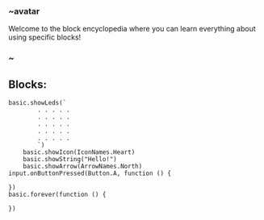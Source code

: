 ### ~avatar
Welcome to the block encyclopedia where you can learn everything about using specific blocks!
### ~
## Blocks:
```cards
basic.showLeds(`
        . . . . .
        . . . . .
        . . . . .
        . . . . .
        . . . . .
        `)
    basic.showIcon(IconNames.Heart)
    basic.showString("Hello!")
    basic.showArrow(ArrowNames.North)
input.onButtonPressed(Button.A, function () {
	
})
basic.forever(function () {
    
})
```